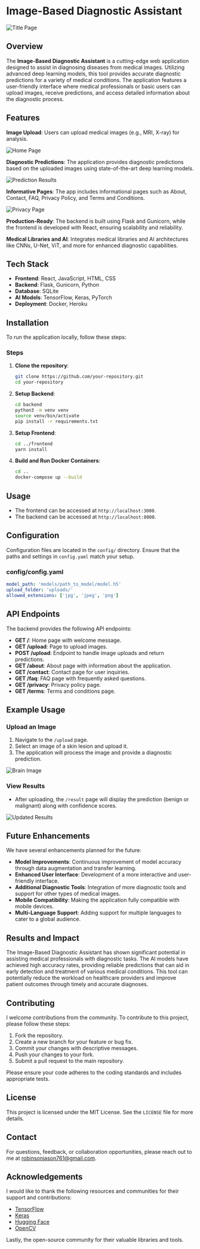 # Image-Based Diagnostic Assistant

![Title Page](input/ibda_images/idba_title2.png)

## Overview

The **Image-Based Diagnostic Assistant** is a cutting-edge web application designed to assist in diagnosing diseases from medical images. Utilizing advanced deep learning models, this tool provides accurate diagnostic predictions for a variety of medical conditions. The application features a user-friendly interface where medical professionals or basic users can upload images, receive predictions, and access detailed information about the diagnostic process.

## Features

**Image Upload**: Users can upload medical images (e.g., MRI, X-ray) for analysis.

![Home Page](input/ibda_images/home_page.png)

**Diagnostic Predictions**: The application provides diagnostic predictions based on the uploaded images using state-of-the-art deep learning models.

![Prediction Results](input/ibda_images/pred_results.png)

**Informative Pages**: The app includes informational pages such as About, Contact, FAQ, Privacy Policy, and Terms and Conditions.

![Privacy Page](input/ibda_images/privacy_page.png)

**Production-Ready**: The backend is built using Flask and Gunicorn, while the frontend is developed with React, ensuring scalability and reliability.

**Medical Libraries and AI**: Integrates medical libraries and AI architectures like CNNs, U-Net, ViT, and more for enhanced diagnostic capabilities.

## Tech Stack

- **Frontend**: React, JavaScript, HTML, CSS
- **Backend**: Flask, Gunicorn, Python
- **Database**: SQLite
- **AI Models**: TensorFlow, Keras, PyTorch
- **Deployment**: Docker, Heroku

## Installation

To run the application locally, follow these steps:

### Steps

1. **Clone the repository**:
    ```sh
    git clone https://github.com/your-repository.git
    cd your-repository
    ```

2. **Setup Backend**:
    ```sh
    cd backend
    python3 -m venv venv
    source venv/bin/activate
    pip install -r requirements.txt
    ```

3. **Setup Frontend**:
    ```sh
    cd ../frontend
    yarn install
    ```

4. **Build and Run Docker Containers**:
    ```sh
    cd ..
    docker-compose up --build
    ```

## Usage

- The frontend can be accessed at `http://localhost:3000`.
- The backend can be accessed at `http://localhost:8000`.

## Configuration

Configuration files are located in the `config/` directory. Ensure that the paths and settings in `config.yaml` match your setup.

### config/config.yaml
```yaml
model_path: 'models/path_to_model/model.h5'
upload_folder: 'uploads/'
allowed_extensions: ['jpg', 'jpeg', 'png']
```


## API Endpoints

The backend provides the following API endpoints:

- **GET /**: Home page with welcome message.
- **GET /upload**: Page to upload images.
- **POST /upload**: Endpoint to handle image uploads and return predictions.
- **GET /about**: About page with information about the application.
- **GET /contact**: Contact page for user inquiries.
- **GET /faq**: FAQ page with frequently asked questions.
- **GET /privacy**: Privacy policy page.
- **GET /terms**: Terms and conditions page.

## Example Usage

### Upload an Image

1. Navigate to the `/upload` page.
2. Select an image of a skin lesion and upload it.
3. The application will process the image and provide a diagnostic prediction.

![Brain Image](input/ibda_images/brain_img.jpeg)

### View Results

- After uploading, the `/result` page will display the prediction (benign or malignant) along with confidence scores.

![Updated Results](input/ibda_images/pred_result.png)

## Future Enhancements

We have several enhancements planned for the future:

- **Model Improvements**: Continuous improvement of model accuracy through data augmentation and transfer learning.
- **Enhanced User Interface**: Development of a more interactive and user-friendly interface.
- **Additional Diagnostic Tools**: Integration of more diagnostic tools and support for other types of medical images.
- **Mobile Compatibility**: Making the application fully compatible with mobile devices.
- **Multi-Language Support**: Adding support for multiple languages to cater to a global audience.

## Results and Impact

The Image-Based Diagnostic Assistant has shown significant potential in assisting medical professionals with diagnostic tasks. The AI models have achieved high accuracy rates, providing reliable predictions that can aid in early detection and treatment of various medical conditions. This tool can potentially reduce the workload on healthcare providers and improve patient outcomes through timely and accurate diagnoses.

## Contributing

I welcome contributions from the community. To contribute to this project, please follow these steps:

1. Fork the repository.
2. Create a new branch for your feature or bug fix.
3. Commit your changes with descriptive messages.
4. Push your changes to your fork.
5. Submit a pull request to the main repository.

Please ensure your code adheres to the coding standards and includes appropriate tests.

## License

This project is licensed under the MIT License. See the `LICENSE` file for more details.

## Contact

For questions, feedback, or collaboration opportunities, please reach out to me at [robinsonjason761@gmail.com](https://mail.google.com/mail/u/0/#inbox).

## Acknowledgements

I would like to thank the following resources and communities for their support and contributions:

- [TensorFlow](https://www.tensorflow.org/)
- [Keras](https://keras.io/)
- [Hugging Face](https://huggingface.co/)
- [OpenCV](https://opencv.org/)

Lastly, the open-source community for their valuable libraries and tools.
